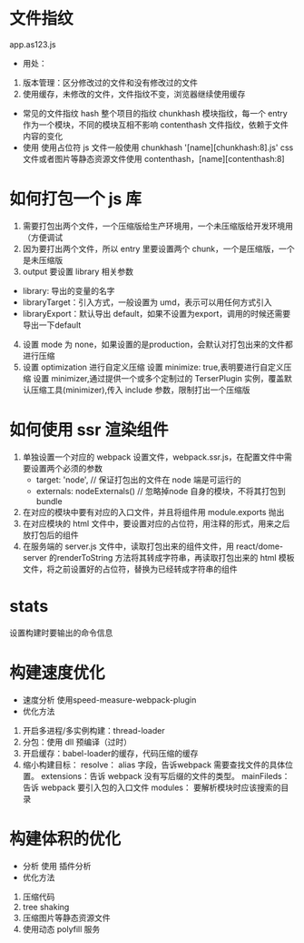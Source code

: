 # 文件指纹
app.as123.js
- 用处：
1. 版本管理：区分修改过的文件和没有修改过的文件
2. 使用缓存，未修改的文件，文件指纹不变，浏览器继续使用缓存
- 常见的文件指纹
hash
整个项目的指纹
chunkhash 
模块指纹，每一个 entry 作为一个模块，不同的模块互相不影响
contenthash
文件指纹，依赖于文件内容的变化
- 使用
使用占位符
js 文件一般使用 chunkhash '[name][chunkhash:8].js'
css 文件或者图片等静态资源文件使用 contenthash，[name][contenthash:8]

# 如何打包一个 js 库
1. 需要打包出两个文件，一个压缩版给生产环境用，一个未压缩版给开发环境用（方便调试
2. 因为要打出两个文件，所以 entry 里要设置两个 chunk，一个是压缩版，一个是未压缩版
3. output 要设置 library 相关参数
 - library: 导出的变量的名字
 - libraryTarget：引入方式，一般设置为 umd，表示可以用任何方式引入
 - libraryExport：默认导出  default，如果不设置为export，调用的时候还需要导出一下default
4. 设置 mode 为 none，如果设置的是production，会默认对打包出来的文件都进行压缩
5. 设置 optimization 进行自定义压缩
    设置 minimize: true,表明要进行自定义压缩
    设置 minimizer,通过提供一个或多个定制过的 TerserPlugin 实例，覆盖默认压缩工具(minimizer),传入 include 参数，限制打出一个压缩版

# 如何使用 ssr 渲染组件
1. 单独设置一个对应的 webpack 设置文件，webpack.ssr.js，在配置文件中需要设置两个必须的参数
    - target: 'node', // 保证打包出的文件在 node 端是可运行的
    - externals: nodeExternals() // 忽略掉node 自身的模块，不将其打包到 bundle
2. 在对应的模块中要有对应的入口文件，并且将组件用 module.exports 抛出
3. 在对应模块的 html 文件中，要设置对应的占位符，用注释的形式，用来之后放打包后的组件
4. 在服务端的 server.js 文件中，读取打包出来的组件文件，用 react/dome-server 的renderToString 方法将其转成字符串，再读取打包出来的 html 模板文件，将之前设置好的占位符，替换为已经转成字符串的组件

# stats
设置构建时要输出的命令信息

# 构建速度优化
- 速度分析
使用speed-measure-webpack-plugin
- 优化方法
1. 开启多进程/多实例构建：thread-loader
2. 分包：使用 dll 预编译（过时）
3. 开启缓存：babel-loader的缓存，代码压缩的缓存
4. 缩小构建目标：
    resolve：
        alias 字段，告诉webpack 需要查找文件的具体位置。
        extensions：告诉 webpack 没有写后缀的文件的类型。
        mainFileds： 告诉 webpack 要引入包的入口文件
        modules： 要解析模块时应该搜索的目录

# 构建体积的优化
- 分析
使用 插件分析
- 优化方法
1. 压缩代码
2. tree shaking
3. 压缩图片等静态资源文件
4. 使用动态 polyfill 服务


